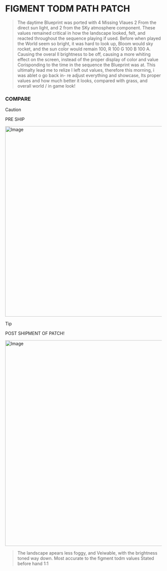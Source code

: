 # FIGMENT TODM PATH PATCH


> The daytime Blueprint was ported with 4 Missing Vlaues 2 From the direct sun light, and 2 from the SKy atmosphere component. These values remained critical in how the landscape looked, felt, and reacted throughout the sequence playing if used.
 Before when played the World seem so bright, it was hard to look up, Bloom would sky rocket, and the sun color would remain 100, R 100 G 100 B 100 A. Causing the overal ll brightness to be off, causing a more whiting effect on the screen, 
instead of the proper display of color and value Corisponding to the time in the sequence the Blueprint was at. This ultimalty lead me to relize I left out values, therefore this morning, i was ablet o go back in- re
 adjust everything and showcase, Its proper values and how much better it looks, compared with grass, and overall world / in game look!


### COMPARE
> [!Caution]
> PRE SHIP



<img width="1834" height="612" alt="Image" src="https://github.com/user-attachments/assets/26e07765-e1e7-4d64-980c-f1446eb23403" />


> [!Tip]
> POST SHIPMENT OF PATCH!

<img width="1751" height="661" alt="Image" src="https://github.com/user-attachments/assets/821dbd1e-bd50-44d9-a9a1-96a04c04d28f" />




> The landscape apears less foggy, and Veiwable, with the brightness toned way down. Most accurate to the figment todm values Stated before hand 1:1
